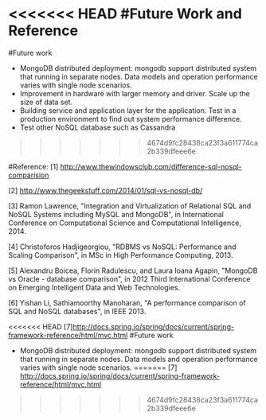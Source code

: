 <<<<<<< HEAD
#Future Work and Reference
=======
#Future work

- MongoDB distributed deployment: mongodb support distributed system that running in separate nodes. Data models and operation performance varies with single node scenarios. 
- Improvement in hardware with larger memory and driver. Scale up the size of data set.
- Building service and application layer for the application. Test in a production environment to find out system performance difference.
- Test other NoSQL database such as Cassandra
>>>>>>> 4674d9fc28438ca23f3a611774ca2b339dfeee6e


#Reference:
[1] http://www.thewindowsclub.com/difference-sql-nosql-comparision

[2] http://www.thegeekstuff.com/2014/01/sql-vs-nosql-db/

[3] Ramon Lawrence, "Integration and Virtualization of Relational SQL and NoSQL Systems including MySQL and MongoDB", in International Conference on Computational Science and Computational Intelligence, 2014.

[4] Christoforos Hadjigeorgiou, "RDBMS vs NoSQL: Performance and Scaling Comparison", in MSc in High Performance Computing, 2013.

[5] Alexandru Boicea, Florin Radulescu, and Laura Ioana Agapin, "MongoDB vs Oracle - database comparison", in 2012 Third International Conference on Emerging Intelligent Data and Web Technologies.

[6] Yishan Li, Sathiamoorthy Manoharan, "A performance comparison of SQL and NoSQL databases", in IEEE 2013.

<<<<<<< HEAD
[7]http://docs.spring.io/spring/docs/current/spring-framework-reference/html/mvc.html
#Future work

- MongoDB distributed deployment: mongodb support distributed system that running in separate nodes. Data models and operation performance varies with single node scenarios. 
=======
[7] http://docs.spring.io/spring/docs/current/spring-framework-reference/html/mvc.html
>>>>>>> 4674d9fc28438ca23f3a611774ca2b339dfeee6e
